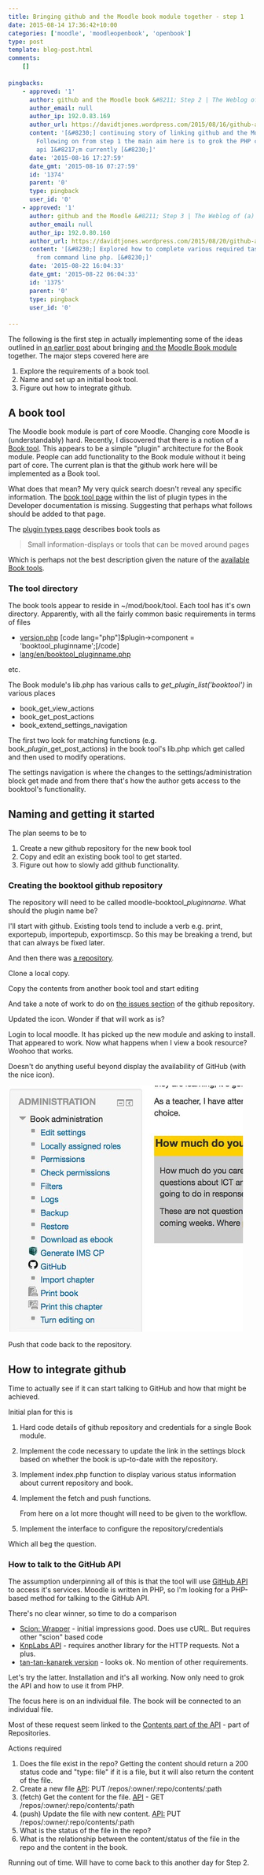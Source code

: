 ```yaml
---
title: Bringing github and the Moodle book module together - step 1
date: 2015-08-14 17:36:42+10:00
categories: ['moodle', 'moodleopenbook', 'openbook']
type: post
template: blog-post.html
comments:
    []
    
pingbacks:
    - approved: '1'
      author: github and the Moodle book &#8211; Step 2 | The Weblog of (a) David Jones
      author_email: null
      author_ip: 192.0.83.169
      author_url: https://davidtjones.wordpress.com/2015/08/16/github-and-the-moodle-book-step-2/
      content: '[&#8230;] continuing story of linking github and the Moodle book module.
        Following on from step 1 the main aim here is to grok the PHP client for the github
        api I&#8217;m currently [&#8230;]'
      date: '2015-08-16 17:27:59'
      date_gmt: '2015-08-16 07:27:59'
      id: '1374'
      parent: '0'
      type: pingback
      user_id: '0'
    - approved: '1'
      author: github and the Moodle &#8211; Step 3 | The Weblog of (a) David Jones
      author_email: null
      author_ip: 192.0.80.160
      author_url: https://davidtjones.wordpress.com/2015/08/20/github-and-the-moodle-step-3/
      content: '[&#8230;] Explored how to complete various required tasks with that API
        from command line php. [&#8230;]'
      date: '2015-08-22 16:04:33'
      date_gmt: '2015-08-22 06:04:33'
      id: '1375'
      parent: '0'
      type: pingback
      user_id: '0'
    
---
```

The following is the first step in actually implementing some of the ideas outlined in [an earlier post](/blog2/2015/08/13/how-might-github-and-the-moodle-book-module-work-together/) about bringing [and the](http://github.com/) [Moodle Book module](https://docs.moodle.org/29/en/Book_module) together. The major steps covered here are

1. Explore the requirements of a book tool.
2. Name and set up an initial book tool.
3. Figure out how to integrate github.

## A book tool

The Moodle book module is part of core Moodle. Changing core Moodle is (understandably) hard. Recently, I discovered that there is a notion of a [Book tool](https://moodle.org/plugins/browse.php?list=category&id=56). This appears to be a simple "plugin" architecture for the Book module. People can add functionality to the Book module without it being part of core. The current plan is that the github work here will be implemented as a Book tool.

What does that mean? My very quick search doesn't reveal any specific information. The [book tool page](https://docs.moodle.org/dev/Book_tool) within the list of plugin types in the Developer documentation is missing. Suggesting that perhaps what follows should be added to that page.

The [plugin types page](https://docs.moodle.org/dev/Plugin_types) describes book tools as

> Small information-displays or tools that can be moved around pages

Which is perhaps not the best description given the nature of the [available Book tools](https://moodle.org/plugins/browse.php?list=category&id=56).

### The tool directory

The book tools appear to reside in ~/mod/book/tool. Each tool has it's own directory. Apparently, with all the fairly common basic requirements in terms of files

- [version.php](https://docs.moodle.org/dev/Plugin_files#version.php) \[code lang="php"\]$plugin->component = 'booktool\_pluginname';\[/code\]
- [lang/en/booktool\_pluginname.php](https://docs.moodle.org/dev/Plugin_files#lang.2Fen.2Fplugintype_pluginname.php)

etc.

The Book module's lib.php has various calls to _get\_plugin\_list('booktool')_ in various places

- book\_get\_view\_actions
- book\_get\_post\_actions
- book\_extend\_settings\_navigation

The first two look for matching functions (e.g. book\__plugin_\_get\_post\_actions) in the book tool's lib.php which get called and then used to modify operations.

The settings navigation is where the changes to the settings/administration block get made and from there that's how the author gets access to the booktool's functionality.

## Naming and getting it started

The plan seems to be to

1. Create a new github repository for the new book tool
2. Copy and edit an existing book tool to get started.
3. Figure out how to slowly add github functionality.

### Creating the booktool github repository

The repository will need to be called moodle-booktool\__pluginname_. What should the plugin name be?

I'll start with github. Existing tools tend to include a verb e.g. print, exportepub, importepub, exportimscp. So this may be breaking a trend, but that can always be fixed later.

And then there was [a repository](https://github.com/djplaner/moodle-booktool_github).

Clone a local copy.

Copy the contents from another book tool and start editing

And take a note of work to do on [the issues section](https://github.com/djplaner/moodle-booktool_github/issues) of the github repository.

Updated the icon. Wonder if that will work as is?

Login to local moodle. It has picked up the new module and asking to install. That appeared to work. Now what happens when I view a book resource? Woohoo that works.

Doesn't do anything useful beyond display the availability of GitHub (with the nice icon).

[![Early success](images/20556006825_8c11d6b4d3.jpg)](https://www.flickr.com/photos/david_jones/20556006825/in/dateposted-public/ "Early success")

Push that code back to the repository.

## How to integrate github

Time to actually see if it can start talking to GitHub and how that might be achieved.

Initial plan for this is

1. Hard code details of github repository and credentials for a single Book module.
2. Implement the code necessary to update the link in the settings block based on whether the book is up-to-date with the repository.
3. Implement index.php function to display various status information about current repository and book.
4. Implement the fetch and push functions.
    
    From here on a lot more thought will need to be given to the workflow.
    
5. Implement the interface to configure the repository/credentials

Which all beg the question.

### How to talk to the GitHub API

The assumption underpinning all of this is that the tool will use [GitHub API](https://developer.github.com/v3/) to access it's services. Moodle is written in PHP, so I'm looking for a PHP-based method for talking to the GitHub API.

There's no clear winner, so time to do a comparison

- [Scion: Wrapper](https://github.com/Scion-Framework/GitHubAPI) - initial impressions good. Does use cURL. But requires other "scion" based code
- [KnpLabs API](https://github.com/KnpLabs/php-github-api) - requires another library for the HTTP requests. Not a plus.
- [tan-tan-kanarek version](https://github.com/tan-tan-kanarek/github-php-client) - looks ok. No mention of other requirements.

Let's try the latter. Installation and it's all working. Now only need to grok the API and how to use it from PHP.

The focus here is on an individual file. The book will be connected to an individual file.

Most of these request seem linked to the [Contents part of the API](https://developer.github.com/v3/repos/contents/) - part of Repositories.

Actions required

1. Does the file exist in the repo? Getting the content should return a 200 status code and "type: file" if it is a file, but it will also return the content of the file.
2. Create a new file [API](https://developer.github.com/v3/repos/contents/#create-a-file): PUT /repos/:owner/:repo/contents/:path
3. (fetch) Get the content for the file. [API](https://developer.github.com/v3/repos/contents/#get-contents) - GET /repos/:owner/:repo/contents/:path
4. (push) Update the file with new content. [API:](https://developer.github.com/v3/repos/contents/#update-a-file) PUT /repos/:owner/:repo/contents/:path
5. What is the status of the file in the repo?
6. What is the relationship between the content/status of the file in the repo and the content in the book.

Running out of time. Will have to come back to this another day for Step 2.